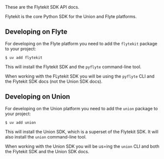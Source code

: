 These are the Flytekit SDK API docs.

Flytekit is the core Python SDK for the Union and Flyte platforms.


## Developing on Flyte

For developing on the Flyte platform you need to add the `flytekit` package to your project:

```shell
$ uv add flytekit
```

This will install the Flytekit SDK and the `pyflyte` command-line tool.

When working with the FLytekit SDK you will be using the `pyflyte` CLI and the Flytekit SDK docs (not the Union SDK docs).


## Developing on Union

For developing on the Union platform you need to add the `union` package to your project:

```shell
$ uv add union
```

This will install the Union SDK, which is a superset of the Flytekit SDK.
It will also install the `union` command-line tool.

When working with the Union SDK you will be us=ing the `union` CLI and both the Flytekit SDK and the Union SDK docs.
